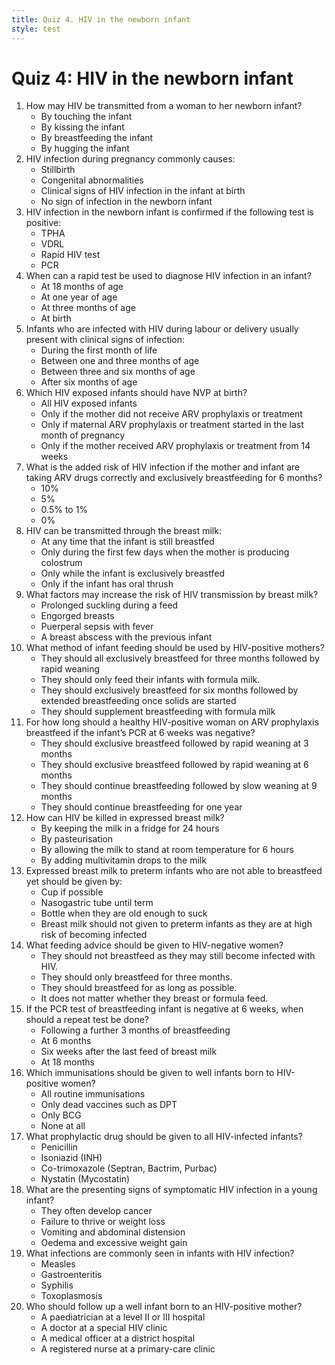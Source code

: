 ```yaml
---
title: Quiz 4. HIV in the newborn infant
style: test
---
```


# Quiz 4: HIV in the newborn infant

1.	How may HIV be transmitted from a woman to her newborn infant?
	-	By touching the infant
	-	By kissing the infant
	+	By breastfeeding the infant
	-	By hugging the infant
2.	HIV infection during pregnancy commonly causes:
	-	Stillbirth
	-	Congenital abnormalities
	-	Clinical signs of HIV infection in the infant at birth
	+	No sign of infection in the newborn infant
3.	HIV infection in the newborn infant is confirmed if the following test is positive:
	-	TPHA
	-	VDRL
	-	Rapid HIV test
	+	PCR
4.	When can a rapid test be used to diagnose HIV infection in an infant?
	+	At 18 months of age
	-	At one year of age
	-	At three months of age
	-	At birth
5.	Infants who are infected with HIV during labour or delivery usually present with clinical signs of infection:
	-	During the first month of life
	-	Between one and three months of age
	-	Between three and six months of age
	+	After six months of age
6.	Which HIV exposed infants should have NVP at birth?
	+	All HIV exposed infants
	-	Only if the mother did not receive ARV prophylaxis or treatment
	-	Only if maternal ARV prophylaxis or treatment started in the last month of pregnancy
	-	Only if the mother received ARV prophylaxis or treatment from 14 weeks
7.	What is the added risk of HIV infection if the mother and infant are taking ARV drugs correctly and exclusively breastfeeding for 6 months?
	-	10%
	-	5%
	+	0.5% to 1%
	-	0%
8.	HIV can be transmitted through the breast milk:
	+	At any time that the infant is still breastfed
	-	Only during the first few days when the mother is producing colostrum
	-	Only while the infant is exclusively breastfed
	-	Only if the infant has oral thrush
9.	What factors may increase the risk of HIV transmission by breast milk?
	-	Prolonged suckling during a feed
	+	Engorged breasts
	-	Puerperal sepsis with fever
	-	A breast abscess with the previous infant
10.	What method of infant feeding should be used by HIV-positive mothers?
	-	They should all exclusively breastfeed for three months followed by rapid weaning
	-	They should only feed their infants with formula milk.
	+	They should exclusively breastfeed for six months followed by extended breastfeeding once solids are started
	-	They should supplement breastfeeding with formula milk
11.	For how long should a healthy HIV-positive woman on ARV prophylaxis breastfeed if the infant’s PCR at 6 weeks was negative?
	-	They should exclusive breastfeed followed by rapid weaning at 3 months
	-	They should exclusive breastfeed followed by rapid weaning at 6 months
	-	They should continue breastfeeding followed by slow weaning at 9 months
	+	They should continue breastfeeding for one year
12.	How can HIV be killed in expressed breast milk?
	-	By keeping the milk in a fridge for 24 hours
	+	By pasteurisation
	-	By allowing the milk to stand at room temperature for 6 hours
	-	By adding multivitamin drops to the milk
13.	Expressed breast milk to preterm infants who are not able to breastfeed yet should be given by:
	+	Cup if possible 
	-	Nasogastric tube until term
	-	Bottle when they are old enough to suck
	-	Breast milk should not given to preterm infants as they are at high risk of becoming infected
14.	What feeding advice should be given to HIV-negative women?
	-	They should not breastfeed as they may still become infected with HIV.
	-	They should only breastfeed for three months.
	+	They should breastfeed for as long as possible.
	-	It does not matter whether they breast or formula feed.
15.	If the PCR test of breastfeeding infant is negative at 6 weeks, when should a repeat test be done?
	-	Following a further 3 months of breastfeeding
	-	At 6 months
	+	Six weeks after the last feed of breast milk
	-	At 18 months
16.	Which immunisations should be given to well infants born to HIV-positive women?
	+	All routine immunisations
	-	Only dead vaccines such as DPT
	-	Only BCG
	-	None at all
17.	What prophylactic drug should be given to all HIV-infected infants?
	-	Penicillin
	-	Isoniazid (INH)
	+	Co-trimoxazole (Septran, Bactrim, Purbac)
	-	Nystatin (Mycostatin)
18.	What are the presenting signs of symptomatic HIV infection in a young infant?
	-	They often develop cancer
	+	Failure to thrive or weight loss
	-	Vomiting and abdominal distension
	-	Oedema and excessive weight gain
19.	What infections are commonly seen in infants with HIV infection?
	-	Measles
	+	Gastroenteritis
	-	Syphilis
	-	Toxoplasmosis
20.	Who should follow up a well infant born to an HIV-positive mother?
	-	A paediatrician at a level II or III hospital
	-	A doctor at a special HIV clinic
	-	A medical officer at a district hospital
	+	A registered nurse at a primary-care clinic
